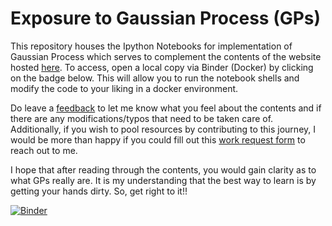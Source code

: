 # Exposure to Gaussian Process (GPs)

This repository houses the Ipython Notebooks for implementation of Gaussian Process which serves to complement the contents of the website hosted [here](https://sites.google.com/view/exposure-to-gp/home). To access, open a local copy via Binder (Docker) by clicking on the badge below. This will allow you to run the notebook shells and modify the code to your liking in a docker environment.

Do leave a [feedback](https://sites.google.com/view/exposure-to-gp/feedback) to let me know what you feel about the contents and if there are any modifications/typos that need to be taken care of. Additionally, if you wish to pool resources by contributing to this journey, I would be more than happy if you could fill out this [work request form](https://sites.google.com/view/exposure-to-gp/feedback/contribute) to reach out to me.

I hope that after reading through the contents, you would gain clarity as to what GPs really are. It is my understanding that the best way to learn is by getting your hands dirty. So, get right to it!!

[![Binder](https://mybinder.org/badge.svg)](https://mybinder.org/v2/gl/ktiwari9%2Fgaussian-process/master?urlpath=lab/tree/GP_1D.ipynb)